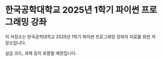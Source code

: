 # 한국공학대학교 2025년 1학기 파이썬 프로그래밍 강좌

이 저장소는 한국공학대학교 2025년 1학기 파이썬 프로그래밍 강좌의 자료를 위한 저장소입니다.

실습 코드, 과제 등이 포함될 예정입니다.